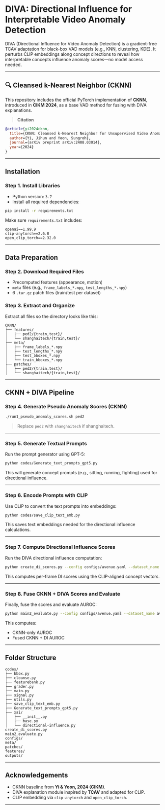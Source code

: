 # DIVA: Directional Influence for Interpretable Video Anomaly Detection

DIVA (Directional Influence for Video Anomaly Detection) is a gradient-free TCAV adaptation for black-box VAD models (e.g., KNN, clustering, KDE). It perturbs CLIP embeddings along concept directions to reveal how interpretable concepts influence anomaly scores—no model access needed.

---

## 🔍 Cleansed k-Nearest Neighbor (CKNN)

This repository includes the official PyTorch implementation of **CKNN**, introduced in **CIKM 2024**, as a base VAD method for fusing with DIVA explanations.

> **Citation**  
```bibtex
@article{yi2024cknn,
  title={CKNN: Cleansed k-Nearest Neighbor for Unsupervised Video Anomaly Detection},
  author={Yi, Jihun and Yoon, Sungroh},
  journal={arXiv preprint arXiv:2408.03014},
  year={2024}
}
```

---

## Installation

### Step 1. Install Libraries

- Python version: `3.7`
- Install all required dependencies:

```bash
pip install -r requirements.txt
```

Make sure `requirements.txt` includes:

```
openai==1.99.9
clip-anytorch==2.6.0
open_clip_torch==2.32.0
```

---

## Data Preparation

### Step 2. Download Required Files

- Precomputed features (appearance, motion)
- `meta` files (e.g., `frame_labels_*.npy`, `test_lengths_*.npy`)
- 6 `.tar.gz` patch files (train/test per dataset)

### Step 3. Extract and Organize

Extract all files so the directory looks like this:

```
CKNN/
├── features/
│   ├── ped2/{train,test}/
│   └── shanghaitech/{train,test}/
├── meta/
│   ├── frame_labels_*.npy
│   ├── test_lengths_*.npy
│   ├── test_bboxes_*.npy
│   └── train_bboxes_*.npy
├── patches/
│   ├── ped2/{train,test}/
│   └── shanghaitech/{train,test}/
```

---

## CKNN + DIVA Pipeline

### Step 4. Generate Pseudo Anomaly Scores (CKNN)

```bash
./run1_pseudo_anomaly_scores.sh ped2
```

> Replace `ped2` with `shanghaitech` if shanghaitech.

---

### Step 5. Generate Textual Prompts

Run the prompt generator using GPT-5:

```bash
python codes/Generate_text_prompts_gpt5.py
```

This will generate concept prompts (e.g., sitting, running, fighting) used for directional influence.

---

### Step 6. Encode Prompts with CLIP

Use CLIP to convert the text prompts into embeddings:

```bash
python codes/save_clip_text_emb.py
```

This saves text embeddings needed for the directional influence calculations.

---

### Step 7. Compute Directional Influence Scores

Run the DIVA directional influence computation:

```bash
python create_di_scores.py --config configs/avenue.yaml --dataset_name avenue
```

This computes per-frame DI scores using the CLIP-aligned concept vectors.

---

### Step 8. Fuse CKNN + DIVA Scores and Evaluate

Finally, fuse the scores and evaluate AUROC:

```bash
python main2_evaluate.py --config configs/avenue.yaml --dataset_name avenue
```

This computes:
- CKNN-only AUROC
- Fused CKNN + DI AUROC

---

## Folder Structure

```
codes/
├── bbox.py
├── cleanse.py
├── featurebank.py
├── grader.py
├── main.py
├── signal.py
├── utils.py
├── save_clip_text_emb.py
├── Generate_text_prompts_gpt5.py
├── xai/
│   ├── __init__.py
│   ├── base.py
│   └── directional-influence.py
create_di_scores.py
main2_evaluate.py
configs/
meta/
patches/
features/
outputs/
```

---

## Acknowledgements

- CKNN baseline from **Yi & Yoon, 2024 (CIKM)**.
- DIVA explanation module inspired by **TCAV** and adapted for CLIP.
- CLIP embedding via `clip-anytorch` and `open_clip_torch`.

---
